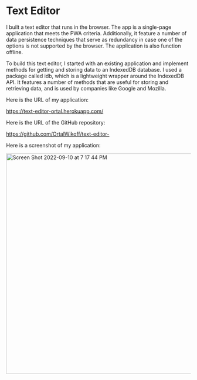 # Text Editor

I built a text editor that runs in the browser. The app is a single-page application that meets the PWA criteria. Additionally, it  feature a number of data persistence techniques that serve as redundancy in case one of the options is not supported by the browser. The application is also function offline.

To build this text editor, I started with an existing application and implement methods for getting and storing data to an IndexedDB database. I used a package called idb, which is a lightweight wrapper around the IndexedDB API. It features a number of methods that are useful for storing and retrieving data, and is used by companies like Google and Mozilla.

Here is the URL of my application:

https://text-editor-ortal.herokuapp.com/

Here is the URL of the GitHub repository:

https://github.com/OrtalWikoff/text-editor-

Here is a screenshot of my application:

<img width="600" alt="Screen Shot 2022-09-10 at 7 17 44 PM" src="https://user-images.githubusercontent.com/100814403/189505104-44f78f65-7a9f-4c89-a4b6-c0154dca1d61.png">
